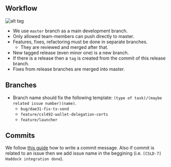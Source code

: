 ## Workflow

![alt tag](git-flow.png)

* We use `master` branch as a main development branch.
* Only allowed team-members can push directly to master.
* Features, fixes, refactoring must be done in separate branches.
  * They are reviewed and merged after that.
* New tagged release (even minor one) is a new branch.
* If there is a release then a `tag` is created from the commit of this release
branch.
* Fixes from release branches are merged into master.

## Branches

* Branch name should fix the following template: `(type of task)/(maybe related issue number)(name)`.
  * `bug/dae31-fix-tx-send`
  * `feature/csl492-wallet-delegation-certs`
  * `feature/launcher`

## Commits

We follow [this guide](http://chris.beams.io/posts/git-commit/) how to write a
commit message. Also if commit is related to an issue then we add issue name in
the beggining (i.e. `[CSLD-7] Haddock integration done`).
